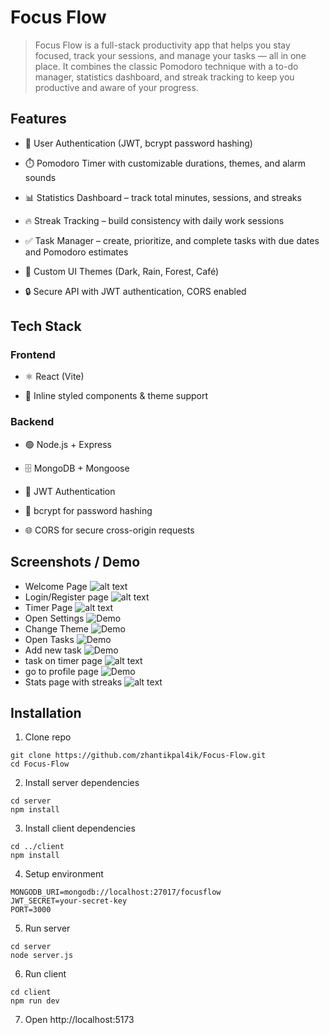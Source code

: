 # Focus Flow

> Focus Flow is a full-stack productivity app that helps you stay focused, track your sessions, and manage your tasks — all in one place.
It combines the classic Pomodoro technique with a to-do manager, statistics dashboard, and streak tracking to keep you productive and aware of your progress.

## Features

- 🔑 User Authentication (JWT, bcrypt password hashing)

- ⏱️ Pomodoro Timer with customizable durations, themes, and alarm sounds

- 📊 Statistics Dashboard – track total minutes, sessions, and streaks

- 🔥 Streak Tracking – build consistency with daily work sessions

- ✅ Task Manager – create, prioritize, and complete tasks with due dates and Pomodoro estimates

- 🎨 Custom UI Themes (Dark, Rain, Forest, Café)

- 🔒 Secure API with JWT authentication, CORS enabled

## Tech Stack
### Frontend

- ⚛️ React (Vite)

- 🎨 Inline styled components & theme support

### Backend

- 🟢 Node.js + Express

- 🗄️ MongoDB + Mongoose

- 🔑 JWT Authentication

- 🔐 bcrypt for password hashing

- 🌐 CORS for secure cross-origin requests

## Screenshots / Demo
- Welcome Page
![alt text](image.png)
- Login/Register page
![alt text](image-1.png)
- Timer Page
![alt text](image-2.png)
- Open Settings
![Demo](./demos/openSettings.gif)
- Change Theme
![Demo](./demos/changeTheme.gif)
- Open Tasks
![Demo](./demos/openTasks.gif)
- Add new task
![Demo](./demos/addTask.gif)
- task on timer page
![alt text](image-3.png)
- go to profile page
![Demo](./demos/goToProfilePage.gif)
- Stats page with streaks
![alt text](image-4.png)
## Installation
1. Clone repo
```
git clone https://github.com/zhantikpal4ik/Focus-Flow.git
cd Focus-Flow
```
2. Install server dependencies
```
cd server
npm install
```
3. Install client dependencies
```
cd ../client
npm install
```
4. Setup environment
```env
MONGODB_URI=mongodb://localhost:27017/focusflow
JWT_SECRET=your-secret-key
PORT=3000
```
5. Run server
```
cd server
node server.js
```
6. Run client
```
cd client
npm run dev
```
7. Open http://localhost:5173